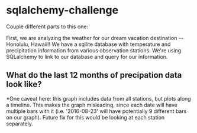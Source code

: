 # sqlalchemy-challenge

Couple different parts to this one:

First, we are analyzing the weather for our dream vacation destination -- Honolulu, Hawaii!! We have a sqllite database with temperature and precipitation information from various observation stations. We're using SQLalchemy to link to our database and query for our information.

## What do the last 12 months of precipation data look like?

*One caveat here: this graph includes data from all stations, but plots along a  timeline. This makes the graph misleading, since each date will have multiple bars with it (i.e. '2016-08-23' will have potentially 9 different bars on our graph). Future fix for this would be looking at each station separately.



